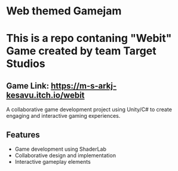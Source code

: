 # Web themed Gamejam
# This is a repo contaning "Webit" Game created by team Target Studios

## Game Link: https://m-s-arkj-kesavu.itch.io/webit

A collaborative game development project using Unity/C# to create engaging and interactive gaming experiences.

## Features
- Game development using ShaderLab
- Collaborative design and implementation
- Interactive gameplay elements



